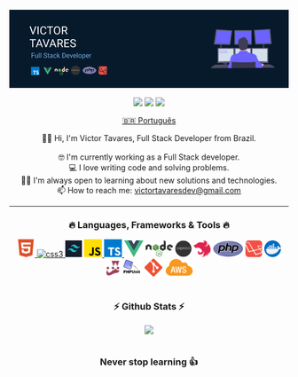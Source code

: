 ![Victor Tavares](./topo.png)

<p align="center">
  <a href="https://github.com/victortavaresdev"><img src="https://img.shields.io/badge/GitHub-444444?style=for-the-badge&logo=github&logoColor=white" height="20" /></a>
  <a href="mailto:victortavaresdev@gmail.com"><img src="https://img.shields.io/badge/Gmail-D14836?style=for-the-badge&logo=gmail&logoColor=white" height="20" /></a>
  <a href="https://www.linkedin.com/in/victor-tavares-dev/"><img src="https://img.shields.io/badge/LinkedIn-0077B5?style=for-the-badge&logo=linkedin&logoColor=white" height="20" /></a>
</p>

<p align="center">
  <a href="https://github.com/victortavaresdev/victortavaresdev/blob/main/README_PT.md">🇧🇷 Português</a> 
</p>

<p align="center">
  🙋‍♂️ Hi, I'm Victor Tavares, Full Stack Developer from Brazil.
  <br>
  <br>
  🤓 I'm currently working as a Full Stack developer.
  <br>
  💻 I love writing code and solving problems.
  <br>
  👨‍💻 I'm always open to learning about new solutions and technologies.
  <br>
  📫 How to reach me: <a href="mailto: victortavaresdev@gmail.com">victortavaresdev@gmail.com</a>
</p>

<hr>

<h3 align="center">🔥 Languages, Frameworks & Tools 🔥</h3>

<p align="center">
    <a href="https://www.w3.org/html/" target="_blank"> <img src="https://github.com/victortavaresdev/victortavaresdev/blob/main/html5.png" alt="html5" height="32" />     </a>
   <a href="https://www.w3schools.com/css/" target="_blank"> <img src="https://upload.wikimedia.org/wikipedia/commons/6/62/CSS3_logo.svg" alt="css3" height="32" /> </a>
   <a href="https://tailwindcss.com/"><img src="https://github.com/victortavaresdev/victortavaresdev/blob/main/tailwind.png" height="30" /></a>
   <a href="https://developer.mozilla.org/en-US/docs/Web/JavaScript" target="_blank"> <img src="https://github.com/victortavaresdev/victortavaresdev/blob/main/js.png" alt="javascript" height="32"/> </a> 
   <a href="https://www.typescriptlang.org/" target="_blank"> <img src="https://github.com/victortavaresdev/victortavaresdev/blob/main/typescript.png" alt="typescript" height="32"/> </a> 
   <a href="https://vuejs.org/"><img src="https://github.com/victortavaresdev/victortavaresdev/blob/main/vueJS.png" height="30" /></a>
   <a href="https://nodejs.org/en/"><img src="https://github.com/victortavaresdev/victortavaresdev/blob/main/node.png" height="30" /></a>
   <a href="https://expressjs.com/"><img src="https://github.com/victortavaresdev/victortavaresdev/blob/main/express-js.png" height="30" /></a>
   <a href="https://nestjs.com/"><img src="https://github.com/victortavaresdev/victortavaresdev/blob/main/nest.svg" height="30" /></a>
   <a href="https://www.php.net/"><img src="https://github.com/victortavaresdev/victortavaresdev/blob/main/php.png" height="30" /></a>
   <a href="https://laravel.com/"><img src="https://github.com/victortavaresdev/victortavaresdev/blob/main/laravel.png" height="30" /></a>
   <a href="https://www.docker.com/"><img src="https://github.com/victortavaresdev/victortavaresdev/blob/main/docker.png" height="30" /></a>
   <a href="https://jestjs.io/pt-BR/"><img src="https://github.com/victortavaresdev/victortavaresdev/blob/main/jestt.png" height="30" /></a>
   <a href="https://phpunit.de/"><img src="https://github.com/victortavaresdev/victortavaresdev/blob/main/phpunit.png" height="30" /></a>
   <a href="https://git-scm.com/"><img src="https://github.com/victortavaresdev/victortavaresdev/blob/main/gitt.png" height="32" /></a>
   <a href="https://aws.amazon.com/"><img src="https://github.com/victortavaresdev/victortavaresdev/blob/main/aws.png" height="32" /></a>
</p>

#

<h3 align="center">⚡ Github Stats ⚡</h3>

<div align="center" href="https://github.com/victortavaresdev">
  <img align="center" src="https://github-readme-stats.vercel.app/api/top-langs/?username=victortavaresdev&layout=compact&theme=tokyonight" />
</div>

#

<div align="center">

### Never stop learning 👍

</div>











 
